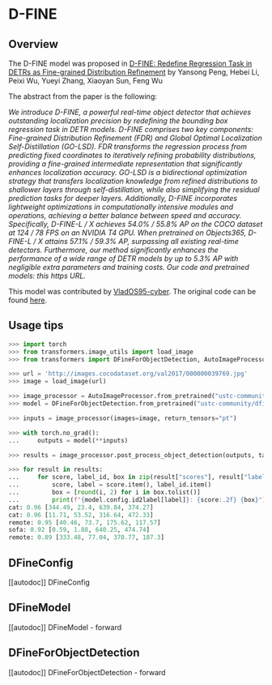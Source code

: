 <!--Copyright 2025 The HuggingFace Team. All rights reserved.

Licensed under the Apache License, Version 2.0 (the "License"); you may not use this file except in compliance with
the License. You may obtain a copy of the License at

http://www.apache.org/licenses/LICENSE-2.0

Unless required by applicable law or agreed to in writing, software distributed under the License is distributed on
an "AS IS" BASIS, WITHOUT WARRANTIES OR CONDITIONS OF ANY KIND, either express or implied. See the License for the
specific language governing permissions and limitations under the License.

⚠️ Note that this file is in Markdown but contain specific syntax for our doc-builder (similar to MDX) that may not be
rendered properly in your Markdown viewer.

-->

# D-FINE

## Overview

The D-FINE model was proposed in [D-FINE: Redefine Regression Task in DETRs as Fine-grained Distribution Refinement](https://arxiv.org/abs/2410.13842) by
Yansong Peng, Hebei Li, Peixi Wu, Yueyi Zhang, Xiaoyan Sun, Feng Wu

The abstract from the paper is the following:

*We introduce D-FINE, a powerful real-time object detector that achieves outstanding localization precision by redefining the bounding box regression task in DETR models. D-FINE comprises two key components: Fine-grained Distribution Refinement (FDR) and Global Optimal Localization Self-Distillation (GO-LSD). 
FDR transforms the regression process from predicting fixed coordinates to iteratively refining probability distributions, providing a fine-grained intermediate representation that significantly enhances localization accuracy. GO-LSD is a bidirectional optimization strategy that transfers localization knowledge from refined distributions to shallower layers through self-distillation, while also simplifying the residual prediction tasks for deeper layers. Additionally, D-FINE incorporates lightweight optimizations in computationally intensive modules and operations, achieving a better balance between speed and accuracy. Specifically, D-FINE-L / X achieves 54.0% / 55.8% AP on the COCO dataset at 124 / 78 FPS on an NVIDIA T4 GPU. When pretrained on Objects365, D-FINE-L / X attains 57.1% / 59.3% AP, surpassing all existing real-time detectors. Furthermore, our method significantly enhances the performance of a wide range of DETR models by up to 5.3% AP with negligible extra parameters and training costs. Our code and pretrained models: this https URL.*

This model was contributed by [VladOS95-cyber](https://github.com/VladOS95-cyber). 
The original code can be found [here](https://github.com/Peterande/D-FINE).

## Usage tips 

```python
>>> import torch
>>> from transformers.image_utils import load_image
>>> from transformers import DFineForObjectDetection, AutoImageProcessor

>>> url = 'http://images.cocodataset.org/val2017/000000039769.jpg'
>>> image = load_image(url)

>>> image_processor = AutoImageProcessor.from_pretrained("ustc-community/dfine_x_coco")
>>> model = DFineForObjectDetection.from_pretrained("ustc-community/dfine_x_coco")

>>> inputs = image_processor(images=image, return_tensors="pt")

>>> with torch.no_grad():
...     outputs = model(**inputs)

>>> results = image_processor.post_process_object_detection(outputs, target_sizes=[(image.height, image.width)], threshold=0.5)

>>> for result in results:
...     for score, label_id, box in zip(result["scores"], result["labels"], result["boxes"]):
...         score, label = score.item(), label_id.item()
...         box = [round(i, 2) for i in box.tolist()]
...         print(f"{model.config.id2label[label]}: {score:.2f} {box}")
cat: 0.96 [344.49, 23.4, 639.84, 374.27]
cat: 0.96 [11.71, 53.52, 316.64, 472.33]
remote: 0.95 [40.46, 73.7, 175.62, 117.57]
sofa: 0.92 [0.59, 1.88, 640.25, 474.74]
remote: 0.89 [333.48, 77.04, 370.77, 187.3]
```

## DFineConfig

[[autodoc]] DFineConfig

## DFineModel

[[autodoc]] DFineModel
    - forward

## DFineForObjectDetection

[[autodoc]] DFineForObjectDetection
    - forward
